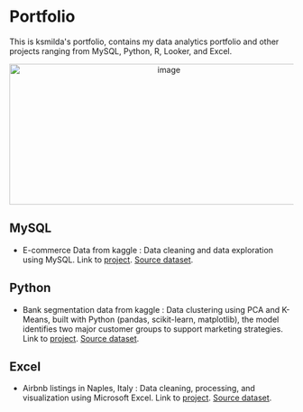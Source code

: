 

# Portfolio
This is ksmilda's portfolio, contains my data analytics portfolio and other projects ranging from MySQL, Python, R, Looker, and Excel.
<p align="center">
<img width="550" height="250" alt="image" src="https://github.com/user-attachments/assets/b97919c5-6362-45c5-aaf3-90f37f564680" />
</p>

## MySQL
   + E-commerce Data from kaggle : Data cleaning and data exploration using MySQL. Link to [project](https://github.com/ksmilda/MySQL_Ecommerce-Data). [Source dataset](https://www.kaggle.com/datasets/nabihazahid/e-commerce-customer-insights-and-churn-dataset).

## Python
   + Bank segmentation data from kaggle : Data clustering using PCA and K-Means, built with Python (pandas, scikit-learn, matplotlib), the model identifies two major customer groups to support marketing strategies. Link to [project](https://github.com/ksmilda/Python_Bank-segmentation). [Source dataset](https://www.kaggle.com/datasets/marusagar/bank-customer-attrition-insights).

## Excel
   + Airbnb listings in Naples, Italy : Data cleaning, processing, and visualization using Microsoft Excel. Link to [project](). [Source dataset](https://insideairbnb.com/).
